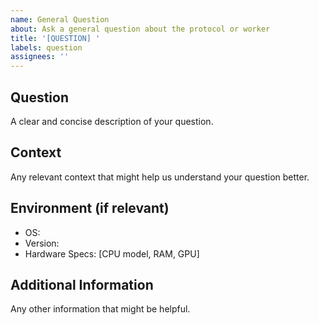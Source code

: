 ```yaml
---
name: General Question
about: Ask a general question about the protocol or worker
title: '[QUESTION] '
labels: question
assignees: ''
---
```


## Question
A clear and concise description of your question.

## Context
Any relevant context that might help us understand your question better.

## Environment (if relevant)
- OS: 
- Version: 
- Hardware Specs: [CPU model, RAM, GPU]

## Additional Information
Any other information that might be helpful.
